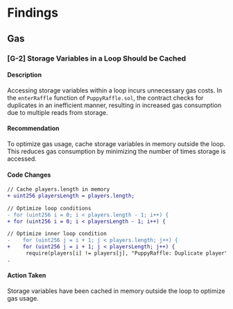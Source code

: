 # Findings

## Gas

### [G-2] Storage Variables in a Loop Should be Cached

#### Description
Accessing storage variables within a loop incurs unnecessary gas costs. In the `enterRaffle` function of `PuppyRaffle.sol`, the contract checks for duplicates in an inefficient manner, resulting in increased gas consumption due to multiple reads from storage.

#### Recommendation
To optimize gas usage, cache storage variables in memory outside the loop. This reduces gas consumption by minimizing the number of times storage is accessed.

#### Code Changes
```diff
// Cache players.length in memory
+ uint256 playersLength = players.length;

// Optimize loop conditions
- for (uint256 i = 0; i < players.length - 1; i++) {
+ for (uint256 i = 0; i < playersLength - 1; i++) {

// Optimize inner loop condition
-    for (uint256 j = i + 1; j < players.length; j++) {
+    for (uint256 j = i + 1; j < playersLength; j++) {
      require(players[i] != players[j], "PuppyRaffle: Duplicate player");
.
```
#### Action Taken
Storage variables have been cached in memory outside the loop to optimize gas usage.

